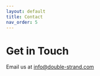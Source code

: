 ```yaml
---
layout: default
title: Contact
nav_order: 5
---
```


# Get in Touch

Email us at [info@double-strand.com](mailto:manuelxduval@double-strand.com)
